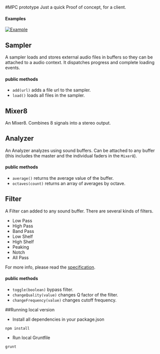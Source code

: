 #MPC prototype
Just a quick Proof of concept, for a client.

#### Examples
[![Example](http://andrevenancio.github.com/MPC/deploy/preview.png)](http://andrevenancio.github.com/MPC/deploy/)

## Sampler
A sampler loads and stores external audio files in buffers so they can be attached to a audio context. It dispatches progress and complete loading events.

#### public methods
* `add(url)` adds a file url to the sampler.
* `load()` loads all files in the sampler.


## Mixer8
An Mixer8. Combines 8 signals into a stereo output.


## Analyzer
An Analyzer analyzes using sound buffers. Can be attached to any buffer (this includes the master and the individual faders in the `Mixer8`).

#### public methods
* `average()` returns the average value of the buffer.
* `octaves(count)` returns an array of averages by octave.

## Filter
A Filter can added to any sound buffer. There are several kinds of filters.
* Low Pass
* High Pass
* Band Pass
* Low Shelf
* High Shelf
* Peaking
* Notch
* All Pass

For more info, please read the [specification](http://www.w3.org/TR/webaudio/#BiquadFilterNode-section).

#### public methods
* `toggle(boolean)` bypass filter.
* `changeQuality(value)` changes Q factor of the filter.
* `changeFrequency(value)` changes cutoff frequency.

##Running local version
* Install all dependencies in your package.json
```shell
npm install 
```
* Run local Gruntfile
```shell
grunt
```
